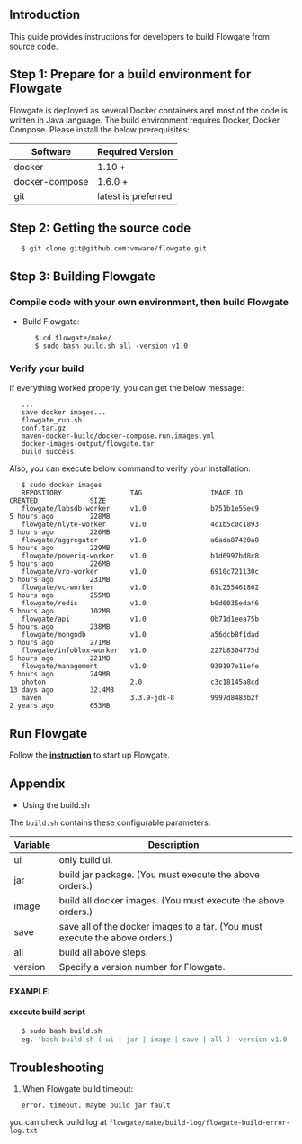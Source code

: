 ## Introduction

This guide provides instructions for developers to build Flowgate from source code.

## Step 1: Prepare for a build environment for Flowgate

Flowgate is deployed as several Docker containers and most of the code is written in Java language. The build environment requires Docker, Docker Compose. Please install the below prerequisites:

Software              | Required Version
----------------------|--------------------------
docker                | 1.10 +
docker-compose        | 1.6.0 +
git                   | latest is preferred

## Step 2: Getting the source code

   ```
      $ git clone git@github.com:vmware/flowgate.git
   ```

## Step 3: Building Flowgate
### Compile code with your own environment, then build Flowgate

*  Build Flowgate:

   ```
      $ cd flowgate/make/
      $ sudo bash build.sh all -version v1.0
   ```

### Verify your build

If everything worked properly, you can get the below message:

   ```
      ...
      save docker images...
      flowgate_run.sh
      conf.tar.gz
      maven-docker-build/docker-compose.run.images.yml
      docker-images-output/flowgate.tar
      build success.
   ```
Also, you can execute below command to verify your installation:

   ```
      $ sudo docker images
      REPOSITORY                 TAG                 IMAGE ID            CREATED             SIZE
      flowgate/labsdb-worker     v1.0                b751b1e55ec9        5 hours ago         228MB
      flowgate/nlyte-worker      v1.0                4c1b5c0c1893        5 hours ago         226MB
      flowgate/aggregator        v1.0                a6ada87420a8        5 hours ago         229MB
      flowgate/poweriq-worker    v1.0                b1d6997bd8c8        5 hours ago         226MB
      flowgate/vro-worker        v1.0                6910c721130c        5 hours ago         231MB
      flowgate/vc-worker         v1.0                81c255461862        5 hours ago         255MB
      flowgate/redis             v1.0                b0d6035edaf6        5 hours ago         102MB
      flowgate/api               v1.0                0b71d1eea75b        5 hours ago         238MB
      flowgate/mongodb           v1.0                a56dcb8f1dad        5 hours ago         271MB
      flowgate/infoblox-worker   v1.0                227b8304775d        5 hours ago         221MB
      flowgate/management        v1.0                939197e11efe        5 hours ago         249MB
      photon                     2.0                 c3c18145a8cd        13 days ago         32.4MB
      maven                      3.3.9-jdk-8         9997d8483b2f        2 years ago         653MB
   ```
## Run Flowgate
Follow the **[instruction](installation_guide.md#finishing-installation-and-starting-flowgate)** to start up Flowgate.
## Appendix
* Using the build.sh

The `build.sh` contains these configurable parameters:

Variable           | Description
-------------------|-------------
ui                 | only build ui.
jar                | build jar package. (You must execute the above orders.)
image              | build all docker images. (You must execute the above orders.)
save               | save all of the docker images to a tar. (You must execute the above orders.)
all                | build all above steps.
version            | Specify a version number for Flowgate.

#### EXAMPLE:

#### execute build script

   ```sh
      $ sudo bash build.sh
      eg. 'bash build.sh ( ui | jar | image | save | all ) -version v1.0'
   ```
## Troubleshooting
1. When Flowgate build timeout:
```
   error. timeout. maybe build jar fault
```
you can check build log at ```flowgate/make/build-log/flowgate-build-error-log.txt```